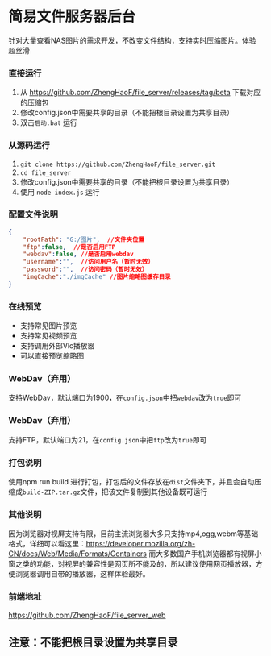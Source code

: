 # 简易文件服务器后台
针对大量查看NAS图片的需求开发，不改变文件结构，支持实时压缩图片。体验超丝滑
### 直接运行
1. 从 https://github.com/ZhengHaoF/file_server/releases/tag/beta 下载对应的压缩包
2. 修改config.json中需要共享的目录（不能把根目录设置为共享目录）
3. 双击`启动.bat` 运行

### 从源码运行
1. `git clone https://github.com/ZhengHaoF/file_server.git`
2. `cd file_server`
3. 修改config.json中需要共享的目录（不能把根目录设置为共享目录）
4. 使用 `node index.js` 运行

### 配置文件说明
```json
{
    "rootPath": "G:/图片",  //文件夹位置
    "ftp":false,  //是否启用FTP
    "webdav":false, //是否启用webdav
    "username":"",  //访问用户名（暂时无效）
    "password":"",  //访问密码（暂时无效）
    "imgCache":"./imgCache" //图片缩略图缓存目录
}
```

### 在线预览
- 支持常见图片预览
- 支持常见视频预览
- 支持调用外部Vlc播放器
- 可以直接预览缩略图

### WebDav（弃用）
支持WebDav，默认端口为1900，在`config.json`中把`webdav`改为`true`即可

### WebDav（弃用）
支持FTP，默认端口为21，在`config.json`中把`ftp`改为`true`即可

### 打包说明
使用npm run build 进行打包，打包后的文件存放在`dist`文件夹下，并且会自动压缩成`build-ZIP.tar.gz`文件，把该文件复制到其他设备既可运行

### 其他说明
因为浏览器对视屏支持有限，目前主流浏览器大多只支持mp4,ogg,webm等基础格式，详细可以看这里：https://developer.mozilla.org/zh-CN/docs/Web/Media/Formats/Containers
而大多数国产手机浏览器都有视屏小窗之类的功能，对视屏的兼容性是网页所不能及的，所以建议使用网页播放器，方便浏览器调用自带的播放器，这样体验最好。


### 前端地址
https://github.com/ZhengHaoF/file_server_web

## 注意：不能把根目录设置为共享目录
